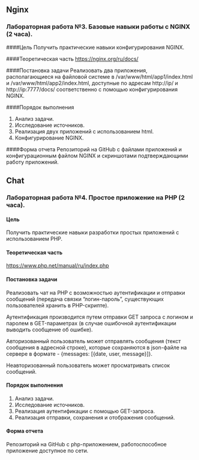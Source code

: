 ## Nginx
### Лабораторная работа №3. Базовые навыки работы с NGINX (2 часа).

####Цель
Получить практические навыки конфигурирования NGINX.

####Теоретическая часть
https://nginx.org/ru/docs/

####Постановка задачи
Реализовать два приложения, располагающиеся 
на файловой системе в /var/www/html/app1/index.html 
и  /var/www/html/app2/index.html, 
доступные по адресам http://ip/ и http://ip:7777/docs/ 
соответственно с помощью конфигурирования NGINX.

####Порядок выполнения
1. Анализ задачи. 
2. Исследование источников. 
3. Реализация двух приложений с использованием html. 
4. Конфигурирование NGINX.

####Форма отчета
Репозиторий на GitHub с файлами 
приложений и конфигурационным файлом NGINX 
и скриншотами подтверждающими работу приложений.


## Chat
### Лабораторная работа №4. Простое приложение на PHP (2 часа).

#### Цель
Получить практические навыки разработки простых приложений 
с использованием PHP.

#### Теоретическая часть
https://www.php.net/manual/ru/index.php

#### Постановка задачи
Реализовать чат на PHP с возможностью аутентификации 
и отправки сообщений (передача связки “логин-пароль”, 
существующих пользователей хранить в PHP-скрипте). 

Аутентификация производится путем отправки GET запроса 
с логином и паролем в GET-параметрах (в случае ошибочной 
аутентификации выводить сообщение об ошибке). 

Авторизованный пользователь может 
отправлять сообщения (текст сообщения в адресной строке), 
которые сохраняются в json-файле на сервере 
в формате - {messages: [{date, user, message}]}. 

Неавторизованный пользователь может просматривать список сообщений.

#### Порядок выполнения
1. Анализ задачи. 
2. Исследование источников. 
3. Реализация аутентификации с помощью GET-запроса. 
4. Реализация отправки, сохранения и отображения сообщений.

#### Форма отчета
Репозиторий на GitHub с php-приложением, 
работоспособное приложение доступное по сети.

